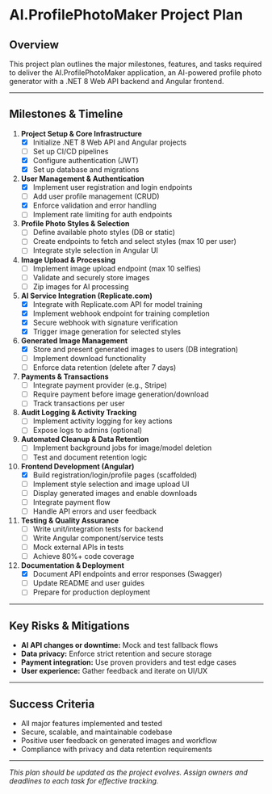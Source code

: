 # AI.ProfilePhotoMaker Project Plan

## Overview
This project plan outlines the major milestones, features, and tasks required to deliver the AI.ProfilePhotoMaker application, an AI-powered profile photo generator with a .NET 8 Web API backend and Angular frontend.

---

## Milestones & Timeline

1. **Project Setup & Core Infrastructure**
   - [x] Initialize .NET 8 Web API and Angular projects
   - [ ] Set up CI/CD pipelines
   - [x] Configure authentication (JWT)
   - [x] Set up database and migrations

2. **User Management & Authentication**
   - [x] Implement user registration and login endpoints
   - [ ] Add user profile management (CRUD)
   - [x] Enforce validation and error handling
   - [ ] Implement rate limiting for auth endpoints

3. **Profile Photo Styles & Selection**
   - [ ] Define available photo styles (DB or static)
   - [ ] Create endpoints to fetch and select styles (max 10 per user)
   - [ ] Integrate style selection in Angular UI

4. **Image Upload & Processing**
   - [ ] Implement image upload endpoint (max 10 selfies)
   - [ ] Validate and securely store images
   - [ ] Zip images for AI processing

5. **AI Service Integration (Replicate.com)**
   - [x] Integrate with Replicate.com API for model training
   - [x] Implement webhook endpoint for training completion
   - [x] Secure webhook with signature verification
   - [x] Trigger image generation for selected styles

6. **Generated Image Management**
   - [x] Store and present generated images to users (DB integration)
   - [ ] Implement download functionality
   - [ ] Enforce data retention (delete after 7 days)

7. **Payments & Transactions**
   - [ ] Integrate payment provider (e.g., Stripe)
   - [ ] Require payment before image generation/download
   - [ ] Track transactions per user

8. **Audit Logging & Activity Tracking**
   - [ ] Implement activity logging for key actions
   - [ ] Expose logs to admins (optional)

9. **Automated Cleanup & Data Retention**
   - [ ] Implement background jobs for image/model deletion
   - [ ] Test and document retention logic

10. **Frontend Development (Angular)**
    - [x] Build registration/login/profile pages (scaffolded)
    - [ ] Implement style selection and image upload UI
    - [ ] Display generated images and enable downloads
    - [ ] Integrate payment flow
    - [ ] Handle API errors and user feedback

11. **Testing & Quality Assurance**
    - [ ] Write unit/integration tests for backend
    - [ ] Write Angular component/service tests
    - [ ] Mock external APIs in tests
    - [ ] Achieve 80%+ code coverage

12. **Documentation & Deployment**
    - [x] Document API endpoints and error responses (Swagger)
    - [ ] Update README and user guides
    - [ ] Prepare for production deployment

---

## Key Risks & Mitigations
- **AI API changes or downtime:** Mock and test fallback flows
- **Data privacy:** Enforce strict retention and secure storage
- **Payment integration:** Use proven providers and test edge cases
- **User experience:** Gather feedback and iterate on UI/UX

---

## Success Criteria
- All major features implemented and tested
- Secure, scalable, and maintainable codebase
- Positive user feedback on generated images and workflow
- Compliance with privacy and data retention requirements

---

*This plan should be updated as the project evolves. Assign owners and deadlines to each task for effective tracking.*
